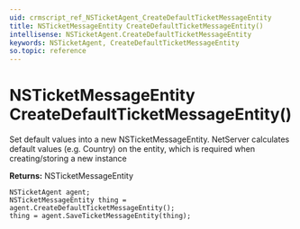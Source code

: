 ```yaml
---
uid: crmscript_ref_NSTicketAgent_CreateDefaultTicketMessageEntity
title: NSTicketMessageEntity CreateDefaultTicketMessageEntity()
intellisense: NSTicketAgent.CreateDefaultTicketMessageEntity
keywords: NSTicketAgent, CreateDefaultTicketMessageEntity
so.topic: reference
---
```


# NSTicketMessageEntity CreateDefaultTicketMessageEntity()

Set default values into a new NSTicketMessageEntity.
NetServer calculates default values (e.g. Country) on the entity, which is required when creating/storing a new instance

**Returns:** NSTicketMessageEntity

```crmscript
NSTicketAgent agent;
NSTicketMessageEntity thing = agent.CreateDefaultTicketMessageEntity();
thing = agent.SaveTicketMessageEntity(thing);
```

